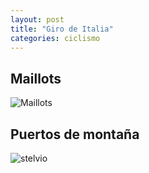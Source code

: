 ```yaml
---
layout: post
title: "Giro de Italia"
categories: ciclismo
---
```


## Maillots

![Maillots](https://danieledufis.github.io/images_text/ciclismo_giro_maillot.jpg)

## Puertos de montaña

![stelvio](https://danieledufis.github.io/images_text/ciclismo_giro_stelvio.jpg)

